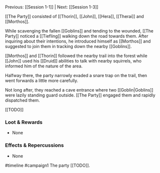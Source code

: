 Previous: [[Session 1-1]] | Next: [[Session 1-3]]

[[The Party]] consisted of [[Thorin]], [[John]], [[Hera]], [[Therai]] and [[Morthos]].

While scavenging the fallen [[Goblins]] and tending to the wounded, [[The Party]] noticed a [[Tiefling]] walking down the road towards them. After inquiring about their intentions, he introduced himself as [[Morthos]] and suggested to join them in tracking down the nearby [[Goblins]].

[[Morthos]] and [[Thorin]] followed the nearby trail into the forest while [[John]] used his [[Druid]] abilities to talk with nearby squirrels, who informed him of  the nature of the area.

Halfway there, the party narrowly evaded a snare trap on the trail, then went forwards a little more carefully.

Not long after, they reached a cave entrance where two [[Goblin|Goblins]] were lazily standing guard outside. [[The Party]] engaged them and rapidly dispatched them.

[[TODO]]

### Loot & Rewards
-   None

### Effects & Repercussions
-   None

#timeline 
#campaign1 
<span 
	  class='ob-timelines' 
	  data-date='Session 1-2' 
	  data-title="[[TODO]]" 
	  data-class='green'>
	The party [[TODO]].
</span>